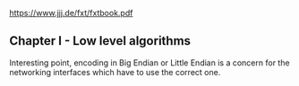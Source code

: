 https://www.jjj.de/fxt/fxtbook.pdf

## Chapter I - Low level algorithms
Interesting point, encoding in Big Endian or Little Endian is a concern for the networking interfaces which have to use the correct one.